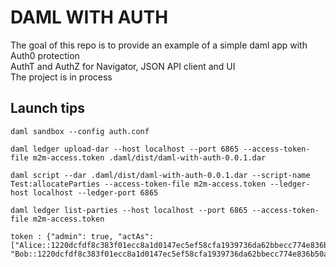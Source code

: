 # DAML WITH AUTH

The goal of this repo is to provide an example of a simple daml app with Auth0 protection  
AuthT and AuthZ for Navigator, JSON API client and UI  
The project is in process  

## Launch tips
```
daml sandbox --config auth.conf
```
```
daml ledger upload-dar --host localhost --port 6865 --access-token-file m2m-access.token .daml/dist/daml-with-auth-0.0.1.dar
```
```
daml script --dar .daml/dist/daml-with-auth-0.0.1.dar --script-name Test:allocateParties --access-token-file m2m-access.token --ledger-host localhost --ledger-port 6865
```
```
daml ledger list-parties --host localhost --port 6865 --access-token-file m2m-access.token 
```
```
token : {"admin": true, "actAs": ["Alice::1220dcfdf8c383f01ecc8a1d0147ec5ef58cfa1939736da62bbecc774e836b50a8bc", "Bob::1220dcfdf8c383f01ecc8a1d0147ec5ef58cfa1939736da62bbecc774e836b50a8bc"]}
```